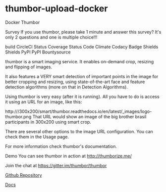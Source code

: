 # thumbor-upload-docker
Docker Thumbor

Survey
If you use thumbor, please take 1 minute and answer this survey? It's only 2 questions and one is multiple choice!!!



build CircleCI Status Coverage Status Code Climate Codacy Badge Shields Shields PyPI PyPI Bountysource

thumbor is a smart imaging service. It enables on-demand crop, resizing and flipping of images.

It also features a VERY smart detection of important points in the image for better cropping and resizing, using state-of-the-art face and feature detection algorithms (more on that in Detection Algorithms).

Using thumbor is very easy (after it is running). All you have to do is access it using an URL for an image, like this:

http://<thumbor-server>/300x200/smart/thumbor.readthedocs.io/en/latest/_images/logo-thumbor.png
That URL would show an image of the big brother brasil participants in 300x200 using smart crop.

There are several other options to the image URL configuration. You can check them in the Usage page.

For more information check thumbor's documentation.

Demo
You can see thumbor in action at http://thumborize.me/

Join the chat at https://gitter.im/thumbor/thumbor

<a href="https://github.com/thumbor/thumbor">Github Repository</a>

<a href="https://thumbor.readthedocs.io/en/latest/">Docs</a>
